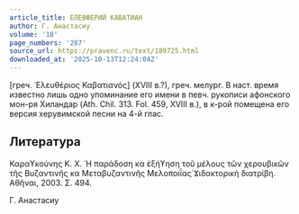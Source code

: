 ```yaml
---
article_title: ЕЛЕВФЕРИЙ КАВАТИАН
author: Г. Анастасиу
volume: '18'
page_numbers: '287'
source_url: https://pravenc.ru/text/189725.html
downloaded_at: '2025-10-13T12:24:04Z'
---
```


[греч. ᾿Ελευθέριος Καβατιανός] (XVIII в.?), греч. мелург. В наст. время известно лишь одно упоминание его имени в певч. рукописи афонского мон-ря Хиландар (Ath. Chil. 313. Fol. 459, XVIII в.), в к-рой помещена его версия херувимской песни на 4-й глас.

## Литература

Καραϒκούνης Κ. Χ. ῾Η παράδοση κα ἐξήϒηση τοῦ μέλους τῶν χερουβικῶν τῆς Βυζαντινῆς κα Μεταβυζαντινῆς Μελοποιΐας̇ Ϫιδακτορικὴ διατρίβη. Αθῆναι, 2003. Σ. 494.

Г. Анастасиу
